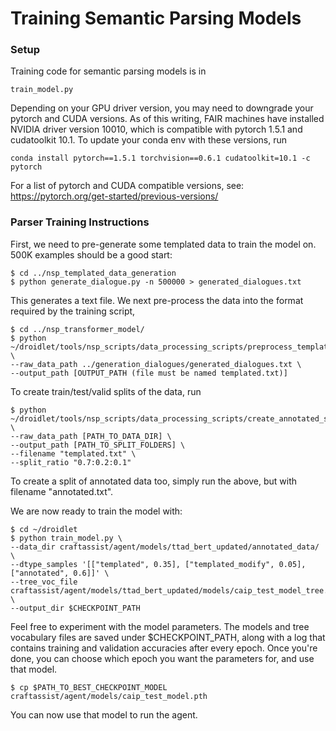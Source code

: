 # Training Semantic Parsing Models

### Setup

Training code for semantic parsing models is in
```
train_model.py
```

Depending on your GPU driver version, you may need to downgrade your pytorch and CUDA versions. As of this writing, FAIR machines have installed NVIDIA driver version 10010, which is compatible with pytorch 1.5.1 and cudatoolkit 10.1. To update your conda env with these versions, run
```
conda install pytorch==1.5.1 torchvision==0.6.1 cudatoolkit=10.1 -c pytorch
```

For a list of pytorch and CUDA compatible versions, see:
https://pytorch.org/get-started/previous-versions/

### Parser Training Instructions

First, we need to pre-generate some templated data to train the model on. 500K examples should be a good start:
```
$ cd ../nsp_templated_data_generation
$ python generate_dialogue.py -n 500000 > generated_dialogues.txt
```

This generates a text file. We next pre-process the data into the format required by the training script,
```
$ cd ../nsp_transformer_model/
$ python ~/droidlet/tools/nsp_scripts/data_processing_scripts/preprocess_templated.py \
--raw_data_path ../generation_dialogues/generated_dialogues.txt \
--output_path [OUTPUT_PATH (file must be named templated.txt)]
```

To create train/test/valid splits of the data, run
```
$ python ~/droidlet/tools/nsp_scripts/data_processing_scripts/create_annotated_split.py \
--raw_data_path [PATH_TO_DATA_DIR] \
--output_path [PATH_TO_SPLIT_FOLDERS] \
--filename "templated.txt" \
--split_ratio "0.7:0.2:0.1"
```

To create a split of annotated data too, simply run the above, but with filename "annotated.txt".

We are now ready to train the model with:
```
$ cd ~/droidlet
$ python train_model.py \
--data_dir craftassist/agent/models/ttad_bert_updated/annotated_data/ \
--dtype_samples '[["templated", 0.35], ["templated_modify", 0.05], ["annotated", 0.6]]' \
--tree_voc_file craftassist/agent/models/ttad_bert_updated/models/caip_test_model_tree.json \
--output_dir $CHECKPOINT_PATH
```

Feel free to experiment with the model parameters. The models and tree vocabulary files are saved under $CHECKPOINT_PATH, along with a log that contains training and validation accuracies after every epoch. Once you're done, you can choose which epoch you want the parameters for, and use that model.
```
$ cp $PATH_TO_BEST_CHECKPOINT_MODEL craftassist/agent/models/caip_test_model.pth
```

You can now use that model to run the agent.
